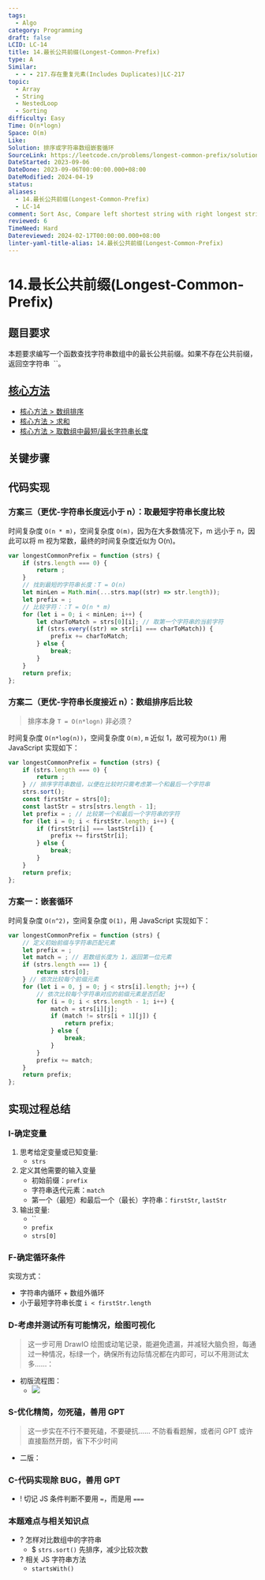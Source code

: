 ```yaml
---
tags:
  - Algo
category: Programming
draft: false
LCID: LC-14
title: 14.最长公共前缀(Longest-Common-Prefix)
type: A
Similar:
  - - - 217.存在重复元素(Includes Duplicates)|LC-217
topic:
  - Array
  - String
  - NestedLoop
  - Sorting
difficulty: Easy
Time: O(n*logn)
Space: O(m)
Like: 
Solution: 排序或字符串数组嵌套循环
SourceLink: https://leetcode.cn/problems/longest-common-prefix/solutions/2430197/lc-14-zi-fu-chuan-shu-zu-cha-zhao-zui-ch-wtj7/
DateStarted: 2023-09-06
DateDone: 2023-09-06T00:00:00.000+08:00
DateModified: 2024-04-19
status: 
aliases:
  - 14.最长公共前缀(Longest-Common-Prefix)
  - LC-14
comment: Sort Asc, Compare left shortest string with right longest string; 记得 break 跳出循环
reviewed: 6
TimeNeed: Hard
Datereviewed: 2024-02-17T00:00:00.000+08:00
linter-yaml-title-alias: 14.最长公共前缀(Longest-Common-Prefix)
---
```


# 14.最长公共前缀(Longest-Common-Prefix)

## 题目要求

本题要求编写一个函数查找字符串数组中的最长公共前缀。如果不存在公共前缀，返回空字符串  ``。

## [核心方法](核心方法)

- [核心方法 > 数组排序](核心方法#数组排序)
- [核心方法 > 求和](核心方法#求和)
- [核心方法 > 取数组中最短/最长字符串长度](核心方法#取数组中最短/最长字符串长度)

## 关键步骤

## 代码实现

### 方案三（更优-字符串长度远小于 n）：取最短字符串长度比较

时间复杂度 `O(n * m)`，空间复杂度 `O(m)`，因为在大多数情况下，m 远小于 n，因此可以将 m 视为常数，最终的时间复杂度近似为 O(n)。

```js
var longestCommonPrefix = function (strs) {
	if (strs.length === 0) {
		return ;
	}
	// 找到最短的字符串长度：T = O(n)
	let minLen = Math.min(...strs.map((str) => str.length));
	let prefix = ;
	// 比较字符：：T = O(n * m)
	for (let i = 0; i < minLen; i++) {
		let charToMatch = strs[0][i]; // 取第一个字符串的当前字符
		if (strs.every((str) => str[i] === charToMatch)) {
			prefix += charToMatch;
		} else {
			break;
		}
	}
	return prefix;
};
```

### 方案二（更优-字符串长度接近 n）：数组排序后比较

> 排序本身 `T = O(n*logn)` 非必须？

时间复杂度 `O(n*log(n))`，空间复杂度 `O(m)`, `m` 近似 1，故可视为`O(1)` 用 JavaScript 实现如下：

```js
var longestCommonPrefix = function (strs) {
	if (strs.length === 0) {
		return ;
	} // 排序字符串数组，以便在比较时只需考虑第一个和最后一个字符串
	strs.sort();
	const firstStr = strs[0];
	const lastStr = strs[strs.length - 1];
	let prefix = ; // 比较第一个和最后一个字符串的字符
	for (let i = 0; i < firstStr.length; i++) {
		if (firstStr[i] === lastStr[i]) {
			prefix += firstStr[i];
		} else {
			break;
		}
	}
	return prefix;
};
```

### 方案一：嵌套循环

时间复杂度 `O(n^2)`，空间复杂度 `O(1)`，用 JavaScript 实现如下：

```js
var longestCommonPrefix = function (strs) {
	// 定义初始前缀与字符串匹配元素
	let prefix = ;
	let match = ; // 若数组长度为 1，返回第一位元素
	if (strs.length === 1) {
		return strs[0];
	} // 依次比较每个前缀元素
	for (let i = 0, j = 0; j < strs[i].length; j++) {
		// 依次比较每个字符串对应的前缀元素是否匹配
		for (i = 0; i < strs.length - 1; i++) {
			match = strs[i][j];
			if (match != strs[i + 1][j]) {
				return prefix;
			} else {
				break;
			}
		}
		prefix += match;
	}
	return prefix;
};
```

## 实现过程总结

### I-确定变量

1. 思考给定变量或已知变量:
   - `strs`
2. 定义其他需要的输入变量
   - 初始前缀：`prefix`
   - 字符串迭代元素：`match`
   - 第一个（最短）和最后一个（最长）字符串：`firstStr`, `lastStr`
3. 输出变量:
   - ``
   - `prefix`
   - `strs[0]`

### F-确定循环条件

实现方式：

- 字符串内循环 + 数组外循环
- 小于最短字符串长度 `i < firstStr.length`

### D-考虑并测试所有可能情况，绘图可视化

> 这一步可用 DrawIO 绘图或动笔记录，能避免遗漏，并减轻大脑负担，每通过一种情况，标绿一个，确保所有边际情况都在内即可，可以不用测试太多……：

- 初版流程图：
  - ![](https://cdn.jsdelivr.net/gh/jenniferwonder/bimg/programming/LC-G-14.svg)

### S-优化精简，勿死磕，善用 GPT

> 这一步实在不行不要死磕，不要硬抗…… 不防看看题解，或者问 GPT 或许直接豁然开朗，省下不少时间

- 二版：

### C-代码实现除 BUG，善用 GPT

- ! 切记 JS 条件判断不要用 `=`，而是用 `===`

### 本题难点与相关知识点

- ? 怎样对比数组中的字符串
  - $ `strs.sort()` 先排序，减少比较次数
- ? 相关 JS 字符串方法
  - `startsWith()`

